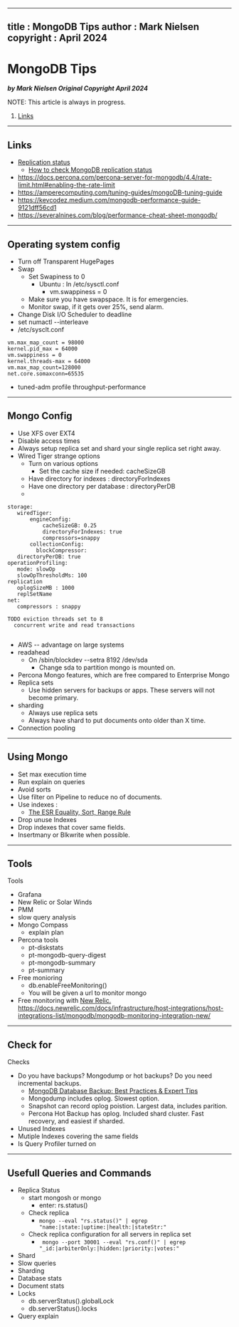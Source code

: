  
---
title : MongoDB Tips
author : Mark Nielsen  
copyright : April 2024  
---


MongoDB Tips
==============================

_**by Mark Nielsen
Original Copyright April 2024**_


NOTE: This article is always in progress.

1. [Links](#links)

* * *
<a name=Links></a>Links
-----
* [Replication status](https://www.mongodb.com/docs/v6.0/reference/method/rs.status/)
    * [How to check MongoDB replication status](https://www.dragonflydb.io/faq/how-to-check-mongodb-replication-status)
* https://docs.percona.com/percona-server-for-mongodb/4.4/rate-limit.html#enabling-the-rate-limit
* https://amperecomputing.com/tuning-guides/mongoDB-tuning-guide
* https://kevcodez.medium.com/mongodb-performance-guide-9121dff56cd1
* https://severalnines.com/blog/performance-cheat-sheet-mongodb/

* * *
<a name=os>Operating system config</a>
-----
* Turn off Transparent HugePages
* Swap
    * Set Swapiness to 0
        * Ubuntu : In /etc/sysctl.conf
            * vm.swappiness = 0
    * Make sure you have swapspace. It is for emergencies.
    * Monitor swap, if it gets over 25%, send alarm.
* Change Disk I/O Scheduler  to deadline
* set numactl --interleave
* /etc/sysclt.conf
```
vm.max_map_count = 98000
kernel.pid_max = 64000
vm.swappiness = 0
kernel.threads-max = 64000
vm.max_map_count=128000
net.core.somaxconn=65535
```
* tuned-adm profile throughput-performance

* * *
<a name=m>Mongo Config</a>
-----
* Use XFS over EXT4
* Disable access times
* Always setup replica set and shard your single replica set right away. 
* Wired Tiger strange options
    * Turn on various options
        * Set the cache size if needed: cacheSizeGB
	* Have directory for indexes : directoryForIndexes
	* Have one directory per database : directoryPerDB
    *
```
storage:
   wiredTiger:
       engineConfig:
           cacheSizeGB: 0.25
           directoryForIndexes: true
           compressors=snappy
       collectionConfig:
         blockCompressor: 
   directoryPerDB: true
operationProfiling:
   mode: slowOp
   slowOpThresholdMs: 100
replication
   oplogSizeMB : 1000
   replSetName
net:
   compressors : snappy

TODO eviction threads set to 8
  concurrent write and read transactions
  

```
* AWS -- advantage on large systems
* readahead
   * On /sbin/blockdev --setra 8192 /dev/sda
       * Change sda to partition mongo is mounted on. 
* Percona Mongo features, which are free compared to Enterprise Mongo
* Replica sets
   * Use hidden servers for backups or apps. These servers will not become primary. 
* sharding
    * Always use replica sets
    * Always have shard to put documents onto older than X time.
* Connection pooling

* * *
<a name=u>Using Mongo </a>
-----
* Set max execution time
* Run explain on queries
* Avoid sorts
* Use filter on Pipeline to reduce no of documents.
* Use indexes : 
   * [The ESR Equality, Sort, Range Rule](https://www.mongodb.com/docs/manual/tutorial/equality-sort-range-rule/)
* Drop unuse Indexes
* Drop indexes that cover same fields.
* Insertmany or Blkwrite when possible.


* * *
<a name=t>Tools</a>
-----
Tools

* Grafana
* New Relic or Solar Winds
* PMM
* slow query analysis
* Mongo Compass
    * explain plan
* Percona tools
    * pt-diskstats
    * pt-mongodb-query-digest
    * pt-mongodb-summary
    * pt-summary
* Free monioring
    * db.enableFreeMonitoring()
    * You will be given a url to monitor mongo
* Free monitoring with [New Relic.](https://newrelic.com/pricing/free-tier)
    https://docs.newrelic.com/docs/infrastructure/host-integrations/host-integrations-list/mongodb/mongodb-monitoring-integration-new/

* * *
<a name=c>Check for</a>
-----
Checks

* Do you have backups? Mongodump or hot backups? Do you need incremental backups.
    * [MongoDB Database Backup: Best Practices & Expert Tips](https://www.percona.com/blog/mongodb-backup-best-practices/)
    * Mongodump includes oplog. Slowest option.
    * Snapshot can record oplog poistion. Largest data, includes parition. 
    * Percona Hot Backup has oplog. Included shard cluster. Fast recovery, and easiest if sharded. 
* Unused Indexes
* Mutiple Indexes covering the same fields
* Is Query Profiler turned on


* * *
<a name=u>Usefull Queries and Commands</a>
-----
* Replica Status
    * start mongosh or mongo
        * enter: rs.status()
    * Check replica
        * ``` mongo --eval "rs.status()" | egrep "name:|state:|uptime:|health:|stateStr:" ```
    * Check replica configuration for all servers in replica set
        * ``` mongo --port 30001 --eval "rs.conf()" | egrep "_id:|arbiterOnly:|hidden:|priority:|votes:"```
* Shard
* Slow queries
* Sharding
* Database stats
* Document stats
* Locks
    * db.serverStatus().globalLock
    * db.serverStatus().locks
* Query explain 